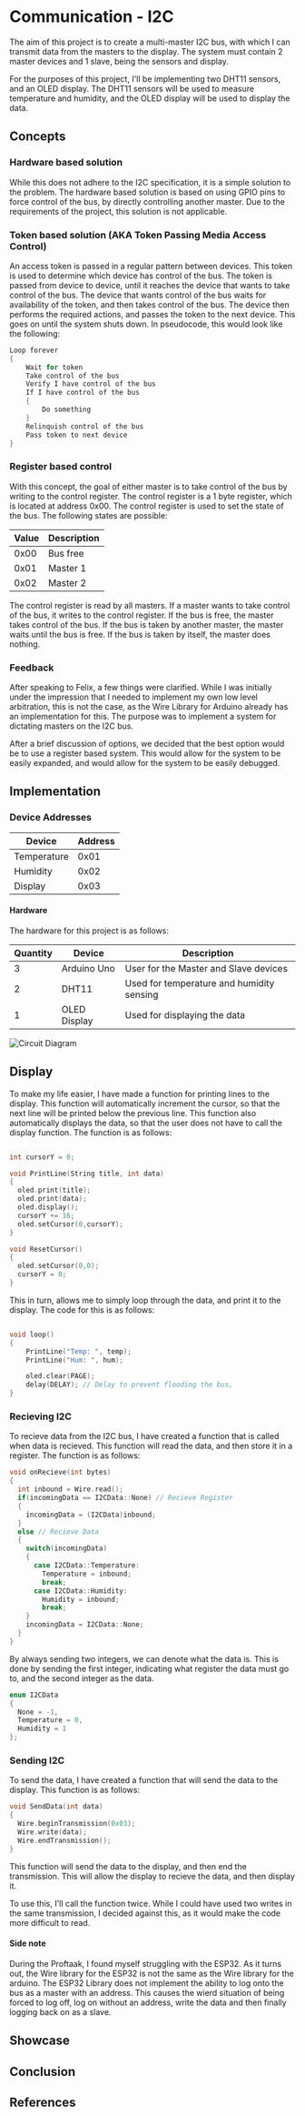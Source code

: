 # Communication - I2C

The aim of this project is to create a multi-master I2C bus, with which I can  transmit data from the masters to the display. The system must contain 2 master devices and 1 slave, being the sensors and display.

For the purposes of this project, I'll be implementing two DHT11 sensors, and an OLED display. The DHT11 sensors will be used to measure temperature and humidity, and the OLED display will be used to display the data.

## Concepts

### Hardware based solution

While this does not adhere to the I2C specification, it is a simple solution to the problem. The hardware based solution is based on using GPIO pins to force control of the bus, by directly controlling another master. Due to the requirements of the project, this solution is not applicable.

### Token based solution (AKA Token Passing Media Access Control)

An access token is passed in a regular pattern between devices. This token is used to determine which device has control of the bus. The token is passed from device to device, until it reaches the device that wants to take control of the bus. The device that wants control of the bus waits for availability of the token, and then takes control of the bus. The device then performs the required actions, and passes the token to the next device. This goes on until the system shuts down. In pseudocode, this would look like the following:

``` cpp
Loop forever
{
    Wait for token
    Take control of the bus
    Verify I have control of the bus
    If I have control of the bus
    {
        Do something
    }
    Relinquish control of the bus
    Pass token to next device
}
```

### Register based control

With this concept, the goal of either master is to take control of the bus by writing to the control register. The control register is a 1 byte register, which is located at address 0x00. The control register is used to set the state of the bus. The following states are possible:

| Value | Description |
|-------|-------------|
| 0x00  | Bus free    |
| 0x01  | Master 1    |
| 0x02  | Master 2    |

The control register is read by all masters. If a master wants to take control of the bus, it writes to the control register. If the bus is free, the master takes control of the bus. If the bus is taken by another master, the master waits until the bus is free. If the bus is taken by itself, the master does nothing.

### Feedback

After speaking to Felix, a few things were clarified. While I was initially under the impression that I needed to implement my own low level arbitration, this is not the case, as the Wire Library for Arduino already has an implementation for this. The purpose was to implement a system for dictating masters on the I2C bus.

After a brief discussion of options, we decided that the best option would be to use a register based system. This would allow for the system to be easily expanded, and would allow for the system to be easily debugged.

## Implementation

### Device Addresses

| Device | Address |
|--------|---------|
| Temperature | 0x01 |
| Humidity | 0x02 |
| Display | 0x03 |

#### Hardware

The hardware for this project is as follows:

| Quantity | Device | Description |
|-------------|--------|-------------|
| 3 | Arduino Uno | User for the Master and Slave devices |
| 2 | DHT11 | Used for temperature and humidity sensing |
| 1 | OLED Display | Used for displaying the data |

<!-- The DHT11 Sensors are connected to the Master Arduino's as follows: -->

<!-- The OLED Display is connected to the Slave Arduino via I2C, with the SparkFun QWIIC connector. -->

<!-- The Master Arduino's are connected to the Slave Arduino via regular I2C. -->

![Circuit Diagram](./Schematic.png)

## Display

To make my life easier, I have made a function for printing lines to the display. This function will automatically increment the cursor, so that the next line will be printed below the previous line. This function also automatically displays the data, so that the user does not have to call the display function. The function is as follows:

```cpp

int cursorY = 0;

void PrintLine(String title, int data)
{
  oled.print(title);
  oled.print(data);
  oled.display();
  cursorY += 16;
  oled.setCursor(0,cursorY);
}

void ResetCursor()
{
  oled.setCursor(0,0);
  cursorY = 0;
}

```

This in turn, allows me to simply loop through the data, and print it to the display. The code for this is as follows:

```cpp

void loop()
{
    PrintLine("Temp: ", temp);
    PrintLine("Hum: ", hum);

    oled.clear(PAGE);
    delay(DELAY); // Delay to prevent flooding the bus, 
}

```

### Recieving I2C

To recieve data from the I2C bus, I have created a function that is called when data is recieved. This function will read the data, and then store it in a register. The function is as follows:

```cpp
void onRecieve(int bytes)
{
  int inbound = Wire.read();
  if(incomingData == I2CData::None) // Recieve Register
  {
    incomingData = (I2CData)inbound;
  }
  else // Recieve Data
  {
    switch(incomingData)
    {
      case I2CData::Temperature:
        Temperature = inbound;
        break;
      case I2CData::Humidity:
        Humidity = inbound;
        break;
    }
    incomingData = I2CData::None;
  }
}
```

By always sending two integers, we can denote what the data is. This is done by sending the first integer, indicating what register the data must go to, and the second integer as the data.

```cpp
enum I2CData
{
  None = -1,
  Temperature = 0,
  Humidity = 1
};
```

### Sending I2C

To send the data, I have created a function that will send the data to the display. This function is as follows:

```cpp
void SendData(int data)
{
  Wire.beginTransmission(0x03);
  Wire.write(data);
  Wire.endTransmission();
}
```

This function will send the data to the display, and then end the transmission. This will allow the display to recieve the data, and then display it.

To use this, I'll call the function twice. While I could have used two writes in the same transmission, I decided against this, as it would make the code more difficult to read.

#### Side note

During the Proftaak, I found myself struggling with the ESP32. As it turns out, the Wire library for the ESP32 is not the same as the Wire library for the arduino. The ESP32 Library does not implement the ability to log onto the bus as a master with an address. This causes the wierd situation of being forced to log off, log on without an address, write the data and then finally logging back on as a slave.

## Showcase

## Conclusion

## References

<!-- Stuff goes here  -->
